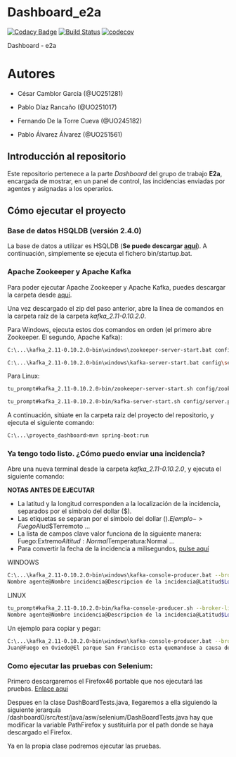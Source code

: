 # Dashboard_e2a

[![Codacy Badge](https://api.codacy.com/project/badge/Grade/5a963e9cc71c4f0c951250172abd6d15)](https://www.codacy.com/app/PablooD9/InciDashboard_e2a?utm_source=github.com&amp;utm_medium=referral&amp;utm_content=Arquisoft/InciDashboard_e2a&amp;utm_campaign=Badge_Grade)
[![Build Status](https://travis-ci.org/Arquisoft/InciDashboard_e2a.svg?branch=master)](https://travis-ci.org/Arquisoft/InciDashboard_e2a)
[![codecov](https://codecov.io/gh/Arquisoft/InciDashboard_e2a/branch/master/graph/badge.svg)](https://codecov.io/gh/Arquisoft/InciDashboard_e2a)

Dashboard - e2a

# Autores

* César Camblor García (@UO251281)

* Pablo Díaz Rancaño (@UO251017)

* Fernando De la Torre Cueva (@UO245182)

* Pablo Álvarez Álvarez (@UO251561)

## Introducción al repositorio

Este repositorio pertenece a la parte *Dashboard* del grupo de trabajo **E2a**,
encargada de mostrar, en un panel de control, las incidencias enviadas por agentes y asignadas a los operarios.

## Cómo ejecutar el proyecto

### Base de datos HSQLDB (versión 2.4.0)
La base de datos a utilizar es HSQLDB (**Se puede descargar [aquí](https://sourceforge.net/projects/hsqldb/files/latest/download?source=files)**). A continuación, simplemente se ejecuta el fichero bin/startup.bat.

### Apache Zookeeper y Apache Kafka
Para poder ejecutar Apache Zookeeper y Apache Kafka, puedes descargar la carpeta desde [aquí](https://unioviedo-my.sharepoint.com/:u:/g/personal/uo251017_uniovi_es/EQPNYDwHknpCtZI1U1wK7QUBIEoZVywWTvmwFfO3upoA-A?e=kh1lYE).

Una vez descargado el zip del paso anterior, abre la línea de comandos en la carpeta raíz de la carpeta *kafka_2.11-0.10.2.0*.

Para Windows, ejecuta estos dos comandos en orden (el primero abre Zookeeper. El segundo, Apache Kafka):
```bash
C:\...\kafka_2.11-0.10.2.0>bin\windows\zookeeper-server-start.bat config\zookeeper.properties
```
```bash
C:\...\kafka_2.11-0.10.2.0>bin\windows\kafka-server-start.bat config\server.properties
```

Para Linux:
```bash
tu_prompt#kafka_2.11-0.10.2.0>bin/zookeeper-server-start.sh config/zookeeper.properties
```
```bash
tu_prompt#kafka_2.11-0.10.2.0>bin/kafka-server-start.sh config/server.properties
```

A continuación, sitúate en la carpeta raíz del proyecto del repositorio, y ejecuta el siguiente comando:
```bash
C:\...\proyecto_dashboard>mvn spring-boot:run
```

### Ya tengo todo listo. ¿Cómo puedo enviar una incidencia?
Abre una nueva terminal desde la carpeta *kafka_2.11-0.10.2.0*, y ejecuta el siguiente comando:

**NOTAS ANTES DE EJECUTAR** 
* La latitud y la longitud corresponden a la localización de la incidencia, separados por el símbolo del dollar ($).
* Las etiquetas se separan por el símbolo del dollar ($). Ejemplo -> Fuego$Alud$Terremoto ...
* La lista de campos clave valor funciona de la siguiente manera: Fuego:Extremo$Altitud:Normal$Temperatura:Normal ...
* Para convertir la fecha de la incidencia a milisegundos, [pulse aquí](https://espanol.epochconverter.com/)

WINDOWS
```bash
C:\...\kafka_2.11-0.10.2.0>bin\windows\kafka-console-producer.bat --broker-list localhost:9092 --topic newIncidence
Nombre agente@Nombre incidencia@Descripcion de la incidencia@Latitud$Longitud@Etiquetas@Lista de campos clave valor@Fecha en milisegundos
```

LINUX
```bash
tu_prompt#kafka_2.11-0.10.2.0>bin/kafka-console-producer.sh --broker-list localhost:9092 --topic newIncidence
Nombre agente@Nombre incidencia@Descripcion de la incidencia@Latitud$Longitud@Etiquetas@Lista de campos clave valor@Fecha en milisegundos
```

Un ejemplo para copiar y pegar:
```bash
C:\...\kafka_2.11-0.10.2.0>bin\windows\kafka-console-producer.bat --broker-list localhost:9092 --topic newIncidence
Juan@Fuego en Oviedo@El parque San Francisco esta quemandose a causa de un cigarrillo mal apagado@43.3616142$-5.8506767@Fuego$Parque@Temperatura:Alta$Fuego:Extremo@1521893518784
```

### Como ejecutar las pruebas con Selenium:
Primero descargaremos el Firefox46 portable que nos ejecutará las pruebas. [Enlace aquí](https://unioviedo-my.sharepoint.com/:u:/g/personal/uo251561_uniovi_es/EWUx_ZcFGUxIkp7L82LwjKoBsn_JCajO5in_tsUtyoUXeg?e=758ukC)

Despues en la clase DashBoardTests.java, llegaremos a ella siguiendo la siguiente jerarquía  /dashboard0/src/test/java/asw/selenium/DashBoardTests.java hay que modificar la variable PathFirefox y sustituirla
por el path donde se haya descargado el Firefox. 

Ya en la propia clase podremos ejecutar las pruebas.

